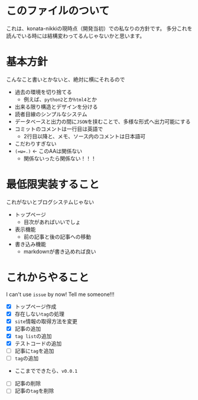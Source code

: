 # このファイルのついて
これは、konata-nikkiの現時点（開発当初）での私なりの方針です。
多分これを読んでいる時には結構変わってるんじゃないかと思います。

# 基本方針
こんなこと書いとかないと、絶対に横にそれるので
- 過去の環境を切り捨てる
	- 例えば、`python2`とか`html4`とか
- 出来る限り構造とデザインを分ける
- 読者目線のシンプルなシステム
- データベースと出力の間に`JSON`を挟むことで、多様な形式へ出力可能にする
- コミットのコメントは一行目は英語で
	- 2行目以降と、メモ、ソース内のコメントは日本語可
- こだわりすぎない
- `(=ω=.)` <- このAAは関係ない
	- 関係ないったら関係ない！！！

# 最低限実装すること
これがないとブログシステムじゃない
- トップページ
	- 目次があればいいでしょ
- 表示機能
	- 前の記事と後の記事への移動
- 書き込み機能
	- markdownが書き込めれば良い

# これからやること
I can't use `issue` by now! Tell me someone!!!
- [x] トップページ作成
- [x] 存在しない`tag`の処理
- [x] `site`情報の取得方法を変更
- [x] 記事の追加
- [x] `tag list`の追加
- [x] テストコードの追加
- [ ] 記事に`tag`を追加
- [ ] `tag`の追加
- ここまでできたら、`v0.0.1`
- [ ] 記事の削除
- [ ] 記事の`tag`を削除
